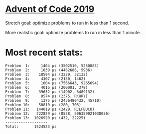 # [Advent of Code 2019](https://adventofcode.com/2019)

Stretch goal: optimize problems to run in less than 1 second.

More realistic goal: optimize problems to run in less than 1 minute.

# Most recent stats:

```
Problem  1:     1404 μs (3502510, 5250885)
Problem  2:     1039 μs (4462686, 5936)
Problem  3:    18594 μs (3229, 32132)
Problem  4:     4307 μs (2150, 1462)
Problem  5:     1004 μs (7566643, 9265694)
Problem  6:     4016 μs (200001, 379)
Problem  7:    39632 μs (14902, 6489132)
Problem  8:     8574 μs (2375, RKHRY)
Problem  9:     1375 μs (2436480432, 45710)
Problem 10:    50810 μs (280, 706)
Problem 11:   144019 μs (2428, RJLFBUCU)
Problem 12:   222829 μs (8538, 506359021038056)
Problem 13:  1026920 μs (432, 22225)
-------------------
Total:       1524523 μs
```
